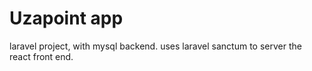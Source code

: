 # Uzapoint app
laravel project, with mysql backend.
uses laravel sanctum to server the react front end.
